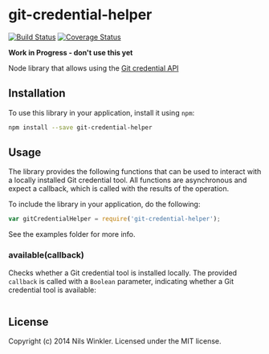 git-credential-helper
=====================

[![Build Status](https://travis-ci.org/nwinkler/git-credential-helper.svg?branch=master)](https://travis-ci.org/nwinkler/git-credential-helper)
[![Coverage Status](https://coveralls.io/repos/nwinkler/git-credential-helper/badge.png)](https://coveralls.io/r/nwinkler/git-credential-helper)

**Work in Progress - don't use this yet**

Node library that allows using the [Git credential API](http://git-scm.com/docs/git-credential)

## Installation

To use this library in your application, install it using `npm`:

```bash
npm install --save git-credential-helper
```

## Usage

The library provides the following functions that can be used to interact with a locally installed Git credential tool.
All functions are asynchronous and expect a callback, which is called with the results of the operation.

To include the library in your application, do the following:

```javascript
var gitCredentialHelper = require('git-credential-helper');
```

See the examples folder for more info.

### available(callback)

Checks whether a Git credential tool is installed locally. The provided `callback` is called with a `Boolean` parameter,
indicating whether a Git credential tool is available:

```javascript

```

## License
Copyright (c) 2014 Nils Winkler. Licensed under the MIT license.
